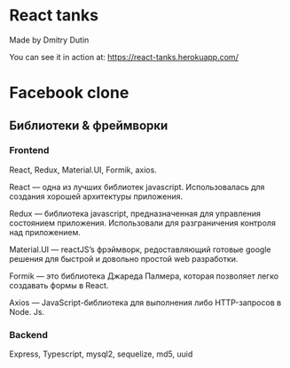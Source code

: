 # React tanks

Made by Dmitry Dutin

You can see it in action at: https://react-tanks.herokuapp.com/

# Facebook clone

## Библиотеки & фреймворки

### Frontend

React, Redux, Material.UI, Formik, axios.

React — одна из лучших библиотек javascript. Использовалась для создания хорошей архитектуры приложения.

Redux — библиотека javascript, предназначенная для управления состоянием приложения. Использовали для разграничения контроля над приложением.

Material.UI — reactJS’s фрэймворк, редоставляющий готовые google решения для быстрой и довольно простой web разработки.

Formik — это библиотека Джареда Палмера, которая позволяет легко создавать формы в React.

Axios — JavaScript-библиотека для выполнения либо HTTP-запросов в Node. Js.

### Backend

Express, Typescript, mysql2, sequelize, md5, uuid

